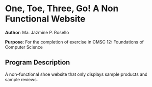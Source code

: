 # One, Toe, Three, Go! A Non Functional Website

**Author**: Ma. Jazmine P. Rosello

**Purpose**: For the completion of exercise in CMSC 12: Foundations of Computer Science

## Program Description
A non-functional shoe website that only displays sample products and sample reviews.

